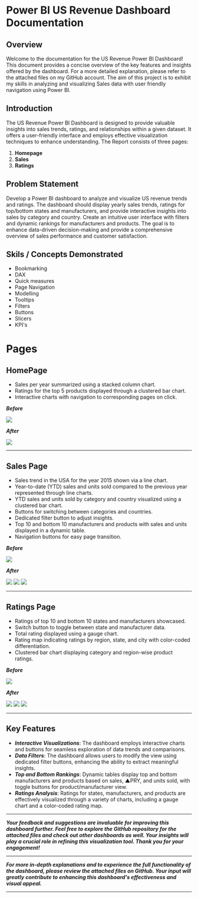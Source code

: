# Power BI US Revenue Dashboard Documentation
## Overview
Welcome to the documentation for the US Revenue Power BI Dashboard! This document provides a concise overview of the key features and insights offered by the dashboard. For a more detailed explanation, please refer to the attached files on my GitHub account. The aim of this project is to exhibit my skills in analyzing and visualizing Sales data with user friendly navigation using Power BI.
## Introduction 
The US Revenue Power BI Dashboard is designed to provide valuable insights into sales trends, ratings, and relationships within a given dataset. It offers a user-friendly interface and employs effective visualization techniques to enhance understanding.
The Report consists of three pages:

1.  **Homepage** 
2.  **Sales**
3.  **Ratings**

## Problem Statement 
Develop a Power BI dashboard to analyze and visualize US revenue trends and ratings. The dashboard should display yearly sales trends, ratings for top/bottom states and manufacturers, and provide interactive insights into sales by category and country. Create an intuitive user interface with filters and dynamic rankings for manufacturers and products. The goal is to enhance data-driven decision-making and provide a comprehensive overview of sales performance and customer satisfaction.

## Skils / Concepts Demonstrated 
- Bookmarking
- DAX
- Quick measures
- Page Navigation
- Modelling
- Tooltips
- Filters
- Buttons
- Slicers
- KPI's

# Pages
## HomePage

- Sales per year summarized using a stacked column chart.
- Ratings for the top 5 products displayed through a clustered bar chart.
- Interactive charts with navigation to corresponding pages on click.

**_Before_**

![](homepage_before.png)

**_After_**

![](homepage_after.png)

---
## Sales Page
- Sales trend in the USA for the year 2015 shown via a line chart.
- Year-to-date (YTD) sales and units sold compared to the previous year represented through line charts.
- YTD sales and units sold by category and country visualized using a clustered bar chart.
- Buttons for switching between categories and countries.
- Dedicated filter button to adjust insights.
- Top 10 and bottom 10 manufacturers and products with sales and units displayed in a dynamic table.
- Navigation buttons for easy page transition.
  
**_Before_**

![](sales_page_before.png)

**_After_**

![](sales_page_after.png)
![](sales_page_filter.png)
![](sales_manu_after_page.png)

---

## Ratings Page 

- Ratings of top 10 and bottom 10 states and manufacturers showcased.
- Switch button to toggle between state and manufacturer data.
- Total rating displayed using a gauge chart.
- Rating map indicating ratings by region, state, and city with color-coded differentiation.
- Clustered bar chart displaying category and region-wise product ratings.

**_Before_**

![](ratings_page_before.png)

**_After_**

![](ratings_page_after.png)
![](ratings_page_east.png)
![](ratings_page_rural.png)

---
## Key Features

- **_Interactive Visualizations_**: The dashboard employs interactive charts and buttons for seamless exploration of data trends and comparisons.
- **_Data Filters_**: The dashboard allows users to modify the view using dedicated filter buttons, enhancing the ability to extract meaningful insights.
- **_Top and Bottom Rankings_**: Dynamic tables display top and bottom manufacturers and products based on sales, ▲PRY, and units sold, with toggle buttons for product/manufacturer view.
- **_Ratings Analysis_**: Ratings for states, manufacturers, and products are effectively visualized through a variety of charts, including a gauge chart and a color-coded rating map.

---

**_Your feedback and suggestions are invaluable for improving this dashboard further. Feel free to explore the GitHub repository for the attached files and check out other dashboards as well. Your insights will play a crucial role in refining this visualization tool. Thank you for your engagement!_**

---
**_For more in-depth explanations and to experience the full functionality of the dashboard, please review the attached files on GitHub.
Your input will greatly contribute to enhancing this dashboard's effectiveness and visual appeal._**

---
